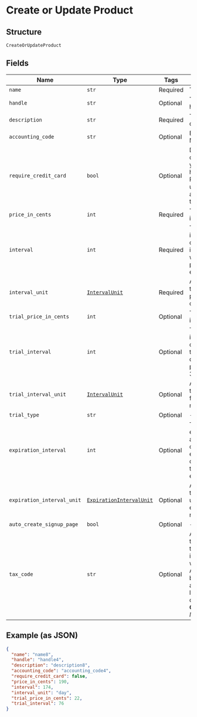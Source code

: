 
# Create or Update Product

## Structure

`CreateOrUpdateProduct`

## Fields

| Name | Type | Tags | Description |
|  --- | --- | --- | --- |
| `name` | `str` | Required | The product name |
| `handle` | `str` | Optional | The product API handle |
| `description` | `str` | Required | The product description |
| `accounting_code` | `str` | Optional | E.g. Internal ID or SKU Number |
| `require_credit_card` | `bool` | Optional | Deprecated value that can be ignored unless you have legacy hosted pages. For Public Signup Page users, please read this attribute from under the signup page. |
| `price_in_cents` | `int` | Required | The product price, in integer cents |
| `interval` | `int` | Required | The numerical interval. i.e. an interval of ‘30’ coupled with an interval_unit of day would mean this product would renew every 30 days |
| `interval_unit` | [`IntervalUnit`](../../doc/models/interval-unit.md) | Required | A string representing the interval unit for this product, either month or day |
| `trial_price_in_cents` | `int` | Optional | The product trial price, in integer cents |
| `trial_interval` | `int` | Optional | The numerical trial interval. i.e. an interval of ‘30’ coupled with a trial_interval_unit of day would mean this product trial would last 30 days. |
| `trial_interval_unit` | [`IntervalUnit`](../../doc/models/interval-unit.md) | Optional | A string representing the trial interval unit for this product, either month or day |
| `trial_type` | `str` | Optional | - |
| `expiration_interval` | `int` | Optional | The numerical expiration interval. i.e. an expiration_interval of ‘30’ coupled with an expiration_interval_unit of day would mean this product would expire after 30 days. |
| `expiration_interval_unit` | [`ExpirationIntervalUnit`](../../doc/models/expiration-interval-unit.md) | Optional | A string representing the expiration interval unit for this product, either month, day or never |
| `auto_create_signup_page` | `bool` | Optional | - |
| `tax_code` | `str` | Optional | A string representing the tax code related to the product type. This is especially important when using the Avalara service to tax based on locale. This attribute has a max length of 10 characters.<br>**Constraints**: *Maximum Length*: `10` |

## Example (as JSON)

```json
{
  "name": "name8",
  "handle": "handle4",
  "description": "description8",
  "accounting_code": "accounting_code4",
  "require_credit_card": false,
  "price_in_cents": 190,
  "interval": 174,
  "interval_unit": "day",
  "trial_price_in_cents": 22,
  "trial_interval": 76
}
```

